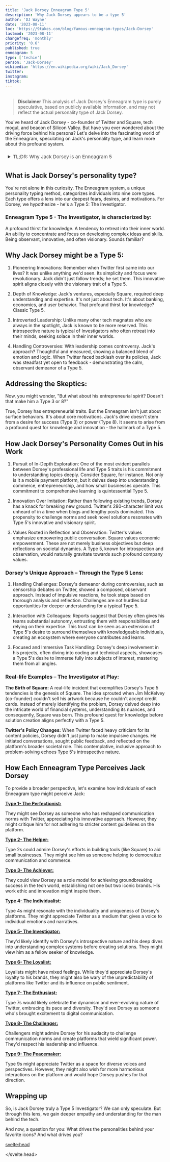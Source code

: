 ```yaml
---
title: 'Jack Dorsey Enneagram Type 5'
description: 'Why Jack Dorsey appears to be a type 5'
author: 'DJ Wayne'
date: '2023-08-11'
loc: 'https://9takes.com/blog/famous-enneagram-types/Jack-Dorsey'
lastmod: '2023-08-11'
changefreq: 'monthly'
priority: '0.6'
published: true
enneagram: 5
type: ['techie']
person: 'Jack-Dorsey'
wikipedia: 'https://en.wikipedia.org/wiki/Jack_Dorsey'
twitter:
instagram:
tiktok:
---
```


<script>
	import  PopCard  from "../../../lib/components/atoms/PopCard.svelte";
</script>
<div
	style="display: flex;
    justify-content: center;
    margin: 1rem 0;
	"
>
	<PopCard
		image={`/types/5s/${'Jack-Dorsey'}.webp`}
		showIcon={false}
		displayText="Jack Dorsey"
		subtext=""
	/>
</div>

> **Disclaimer** This analysis of Jack Dorsey's Enneagram type is purely speculative, based on publicly available information, and may not reflect the actual personality type of Jack Dorsey.

<p class="firstLetter">You've heard of Jack Dorsey - co-founder of Twitter and Square, tech mogul, and beacon of Silicon Valley. But have you ever wondered about the driving force behind his persona? Let's delve into the fascinating world of the Enneagram, speculating on Jack's personality type, and learn more about this profound system.</p>

<details>
<summary class="accordion">TL;DR: Why Jack Dorsey is an Enneagram 5</summary>
<div class="panel">
<ul>
<li><b>Innovative Visionary:</b> When we think of Jack Dorsey, the groundbreaking platforms Twitter and Square come to mind. These aren't mere tech products but reflections of Dorsey's Type 5 trait: an innovative, pioneering spirit that seeks to understand and reshape existing norms.</li>
<li><b>The Deep Thinker:</b> Beneath the surface, Dorsey's inner world is likely a hub of introspection and deep reflection. As a possible Type 5, he may often retreat into his thoughts, pondering over complex problems, seeking profound knowledge, and strategizing innovative solutions even in mundane daily scenarios.</li>
<li><b>Twitter Policy Debates:</b> Dorsey's handling of Twitter's content policies has been a point of contention. This controversy might mirror a Type 5's childhood wounds of feeling incapable or inadequate, leading to a deep-seated fear of being overwhelmed. Dorsey's introspective, calculated approach to feedback could be his way of seeking clarity and understanding, a trait many Type 5s exhibit. We're nudged to empathize, understanding that behind corporate decisions might lie personal fears and insecurities.</li>
<li><b>Core Motivation:</b> Everything Dorsey does, from his ventures to his leadership style, seems to spring from a thirst for knowledge and a desire to be competent. This aligns with the core motivation of a Type 5: seeking understanding, mastering complexities, and ensuring they're well-equipped intellectually to navigate the world.</li>
</ul>
  </div>
</details>

## What is Jack Dorsey's personality type?

You're not alone in this curiosity. The Enneagram system, a unique personality typing method, categorizes individuals into nine core types. Each type offers a lens into our deepest fears, desires, and motivations. For Dorsey, we hypothesize - he's a Type 5: The Investigator.

### Enneagram Type 5 - The Investigator, is characterized by:

A profound thirst for knowledge.
A tendency to retreat into their inner world.
An ability to concentrate and focus on developing complex ideas and skills.
Being observant, innovative, and often visionary.
Sounds familiar?

## Why Jack Dorsey might be a Type 5:

1. Pioneering Innovations:
   Remember when Twitter first came into our lives? It was unlike anything we'd seen. Its simplicity and focus were revolutionary. Jack didn't just follow trends; he set them. This innovative spirit aligns closely with the visionary trait of a Type 5.

1. Depth of Knowledge:
   Jack's ventures, especially Square, required deep understanding and expertise. It's not just about tech. It's about banking, economics, and user behavior. That profound thirst for knowledge? Classic Type 5.

1. Introverted Leadership:
   Unlike many other tech magnates who are always in the spotlight, Jack is known to be more reserved. This introspective nature is typical of Investigators who often retreat into their minds, seeking solace in their inner worlds.

1. Handling Controversies:
   With leadership comes controversy. Jack's approach? Thoughtful and measured, showing a balanced blend of emotion and logic. When Twitter faced backlash over its policies, Jack was steadfast yet open to feedback - demonstrating the calm, observant demeanor of a Type 5.

## Addressing the Skeptics:

Now, you might wonder, "But what about his entrepreneurial spirit? Doesn't that make him a Type 3 or 8?"

True, Dorsey has entrepreneurial traits. But the Enneagram isn't just about surface behaviors. It's about core motivations. Jack's drive doesn't stem from a desire for success (Type 3) or power (Type 8). It seems to arise from a profound quest for knowledge and innovation - the hallmark of a Type 5.

## How Jack Dorsey's Personality Comes Out in his Work

1. Pursuit of In-Depth Exploration:
   One of the most evident parallels between Dorsey's professional life and Type 5 traits is his commitment to understanding topics deeply. Consider Square, for instance. Not only is it a mobile payment platform, but it delves deep into understanding commerce, entrepreneurship, and how small businesses operate. This commitment to comprehensive learning is quintessential Type 5.

2. Innovation Over Imitation:
   Rather than following existing trends, Dorsey has a knack for breaking new ground. Twitter's 280-character limit was unheard of in a time when blogs and lengthy posts dominated. This propensity to challenge norms and seek novel solutions resonates with Type 5's innovative and visionary spirit.

3. Values Rooted in Reflection and Observation:
   Twitter's values emphasize empowering public conversation. Square values economic empowerment. These are not merely business objectives but deep reflections on societal dynamics. A Type 5, known for introspection and observation, would naturally gravitate towards such profound company values.

### Dorsey's Unique Approach – Through the Type 5 Lens:

1. Handling Challenges:
   Dorsey's demeanor during controversies, such as censorship debates on Twitter, showed a composed, observant approach. Instead of impulsive reactions, he took steps based on thorough analysis and reflection. Challenges are not hurdles but opportunities for deeper understanding for a typical Type 5.

2. Interaction with Colleagues:
   Reports suggest that Dorsey often gives his teams substantial autonomy, entrusting them with responsibilities and relying on their expertise. This trust can be seen as an extension of Type 5's desire to surround themselves with knowledgeable individuals, creating an ecosystem where everyone contributes and learns.

3. Focused and Immersive Task Handling:
   Dorsey's deep involvement in his projects, often diving into coding and technical aspects, showcases a Type 5's desire to immerse fully into subjects of interest, mastering them from all angles.

### Real-life Examples – The Investigator at Play:

**The Birth of Square:** A real-life incident that exemplifies Dorsey's Type 5 tendencies is the genesis of Square. The idea sprouted when Jim McKelvey (co-founder) couldn't sell his artwork because he couldn't accept credit cards. Instead of merely identifying the problem, Dorsey delved deep into the intricate world of financial systems, understanding its nuances, and consequently, Square was born. This profound quest for knowledge before solution creation aligns perfectly with a Type 5.

**Twitter's Policy Changes:** When Twitter faced heavy criticism for its content policies, Dorsey didn't just jump to make impulsive changes. He initiated conversations, sought public feedback, and reflected on the platform's broader societal role. This contemplative, inclusive approach to problem-solving echoes Type 5's introspective nature.

## How Each Enneagram Type Perceives Jack Dorsey

To provide a broader perspective, let's examine how individuals of each Enneagram type might perceive Jack:

<article>
	<a href="/blog/enneagram/enneagram-type-1"><b>Type 1- The Perfectionist:</b></a>
  <p>They might see Dorsey as someone who has reshaped communication norms with Twitter, appreciating his innovative approach. However, they might critique him for not adhering to stricter content guidelines on the platform.</p>
</article>
<article>
	<a href="/blog/enneagram/enneagram-type-2"><b>Type 2- The Helper:</b></a>
  <p>Type 2s could admire Dorsey's efforts in building tools (like Square) to aid small businesses. They might see him as someone helping to democratize communication and commerce.</p>
</article>
<article>
	<a href="/blog/enneagram/enneagram-type-3"><b>Type 3- The Achiever:</b></a>
  <p>They could view Dorsey as a role model for achieving groundbreaking success in the tech world, establishing not one but two iconic brands. His work ethic and innovation might inspire them.</p>
</article>
<article>
	<a href="/blog/enneagram/enneagram-type-4"><b>Type 4- The Individualist:</b></a>
  <p>Type 4s might resonate with the individuality and uniqueness of Dorsey's platforms. They might appreciate Twitter as a medium that gives a voice to individual emotions and narratives.</p>
</article>
<article>
	<a href="/blog/enneagram/enneagram-type-5"><b>Type 5- The Investigator:</b></a>
  <p>They'd likely identify with Dorsey's introspective nature and his deep dives into understanding complex systems before creating solutions. They might view him as a fellow seeker of knowledge.</p>
</article>
<article>
	<a href="/blog/enneagram/enneagram-type-6"><b>Type 6- The Loyalist:</b></a>
  <p>Loyalists might have mixed feelings. While they'd appreciate Dorsey's loyalty to his brands, they might also be wary of the unpredictability of platforms like Twitter and its influence on public sentiment.</p>
</article>
<article>
	<a href="/blog/enneagram/enneagram-type-7"><b>Type 7- The Enthusiast:</b></a>
  <p>Type 7s would likely celebrate the dynamism and ever-evolving nature of Twitter, embracing its pace and diversity. They'd see Dorsey as someone who's brought excitement to digital communication.</p>
</article>
<article>
	<a href="/blog/enneagram/enneagram-type-8"><b>Type 8- The Challenger:</b></a>
  <p>Challengers might admire Dorsey for his audacity to challenge communication norms and create platforms that wield significant power. They'd respect his leadership and influence.</p>
</article>
<article>
	<a href="/blog/enneagram/enneagram-type-9"><b>Type 9- The Peacemaker:</b></a>
  <p>Type 9s might appreciate Twitter as a space for diverse voices and perspectives. However, they might also wish for more harmonious interactions on the platform and would hope Dorsey pushes for that direction.</p>
</article>

## Wrapping up

So, is Jack Dorsey truly a Type 5 Investigator? We can only speculate. But through this lens, we gain deeper empathy and understanding for the man behind the tech.

And now, a question for you: What drives the personalities behind your favorite icons? And what drives you?

<svelte:head>

<script type="application/ld+json">
  {
  "@context": "http://schema.org",
  "@graph": [
    {
      "@type": "Article",
      "articleBody": "This article explores the personality traits of Jack Dorsey from the perspective of the Enneagram Type 5. Known for his introspective nature and seeking deep understanding of systems, Jack embodies many characteristics of Type 5 personalities. The article discusses various facets of Jack's life and career, such as his innovations in tech and his leadership style, linking these attributes to Type 5 characteristics.",
      "author": {
        "@type": "Person",
        "name": "DJ Wayne",
        "sameAs": [
          {
            "@id": "https://www.instagram.com/djwayne3/"
          },
          {
            "@id": "https://www.linkedin.com/in/davidtwayne/"
          },
          {
            "@id": "https://twitter.com/djwayne3"
          }
        ]
      },
      "dateModified": {
        "@type": "Date",
        "@value": "2023-08-11"
      },
      "datePublished": {
        "@type": "Date",
        "@value": "2023-08-11"
      },
      "description": "This blog post examines the reasons why Jack Dorsey might be an Enneagram Type 5. It delves into his personality, his motivations, his inner world, controversies he's faced, and how these elements relate to the core attributes of a Type 5.",
      "headline": "Unraveling Jack Dorsey: An Insight Into His Enneagram Type 5 Personality",
      "image": {
        "@type": "ImageObject",
        "height": 800,
        "url": {
          "@id": "https://9takes.com/types/5s/Jack-Dorsey.webp"
        },
        "width": 1200
      },
      "mainEntityOfPage": {
        "@id": "https://9takes.com/blog/famous-enneagram-types/Jack-Dorsey",
        "@type": "WebPage"
      },
      "mentions": {
        "@type": "Person",
        "name": "Jack Dorsey",
        "sameAs": [
          {
            "@id": "https://en.wikipedia.org/wiki/Jack_Dorsey"
          },
          {
            "@id": "https://twitter.com/jack"
          }
        ]
      },
      "publisher": {
        "@type": "Organization",
        "sameAs": [
          {
            "@id": "https://www.instagram.com/9takesdotcom/"
          },
          {
            "@id": "https://twitter.com/9takesdotcom"
          }
        ],
        "logo": {
          "@type": "ImageObject",
          "url": {
            "@id": "https://9takes.com/brand/darkRubix.png"
          }
        },
        "name": "9takes"
      }
    },
    {
      "@type": "FAQPage",
      "mainEntity": [
        {
          "@type": "Question",
          "acceptedAnswer": {
            "@type": "Answer",
            "text": "Jack Dorsey displays many traits associated with Enneagram Type 5 personalities. His introspection, deep dives into systems, and his innovative approach to tech solutions highlight his Type 5 tendencies. This introspective and curious nature is core to the motivations of Type 5 individuals."
          },
          "name": "Why is Jack Dorsey considered an Enneagram Type 5?"
        },
        {
          "@type": "Question",
          "acceptedAnswer": {
            "@type": "Answer",
            "text": "Dorsey's creation of Twitter and Square, his unique approach to leadership, and his tendency to deeply explore and understand systems before implementing them are reflective of his Type 5 personality. His constant search for knowledge and his reserved yet profound insights reflect the strengths of Type 5 individuals."
          },
          "name": "What are some examples of Jack Dorsey's Type 5 characteristics?"
        },
        {
          "@type": "Question",
          "acceptedAnswer": {
            "@type": "Answer",
            "text": "Jack Dorsey is well-known for his innovative mindset and quiet leadership style. He is deeply introspective, values understanding, and often stays behind the scenes despite his major influence in the tech world. However, these observations are based on public perception and media portrayal. To truly understand his personality, one would need a direct personal insight."
          },
          "name": "What is Jack Dorsey's personality?"
        },
        {
          "@type": "Question",
          "acceptedAnswer": {
            "@type": "Answer",
            "text": "Jack Dorsey is speculated to be an Enneagram type 5, often known as The Investigator. This Enneagram type is known for being perceptive, innovative, and introspective. They often seek to understand the world around them deeply. It's important to note that this information is speculative and not confirmed by Jack Dorsey."
          },
          "name": "What is Jack Dorsey's Enneagram type?"
        }
      ]
    }
  ]
}
</script>

</svelte:head>

<style lang="scss">
  .accordion {
    color: #444;
    cursor: pointer;
    padding: 0.5rem;
    border: none;
    text-align: left;
    outline: none;
    font-size: 15px;
    transition: 0.4s;
  }

  .accordion:hover {
    background-color: var(--color-theme-purple-v);
    color: var(--color-theme-purple);
  }

  /*.panel:hover {

    background-color: #ccc;

}*/

  .panel {
    padding: 18px;
    /*display: none;*/
    background-color: white;
    overflow: hidden;

  }
</style>
